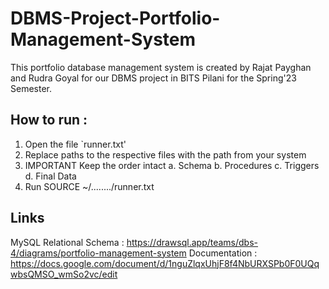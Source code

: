 # DBMS-Project-Portfolio-Management-System
This portfolio database management system is created by Rajat Payghan and Rudra Goyal for our DBMS project in BITS Pilani for the Spring'23 Semester.

## How to run :
1. Open the file `runner.txt'
2. Replace paths to the respective files with the path from your system
3. IMPORTANT Keep the order intact
  a. Schema
  b. Procedures
  c. Triggers
  d. Final Data
4. Run SOURCE ~/......../runner.txt

## Links
MySQL Relational Schema : https://drawsql.app/teams/dbs-4/diagrams/portfolio-management-system
Documentation : https://docs.google.com/document/d/1nguZlqxUhjF8f4NbURXSPb0F0UQqwbsQMSO_wmSo2vc/edit



